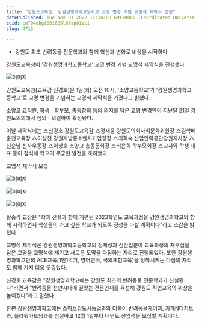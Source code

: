 ```yaml
---
title: "강원도교육청, 강원생명과학고등학교 교명 변경 기념 교명석 제막식 진행"
datePublished: Tue Nov 01 2022 17:34:08 GMT+0000 (Coordinated Universal Time)
cuid: cm704qbgi001609l63sp01zci
slug: 4715

---
```



- 강원도 최초 반려동물 전문학과와 함께 혁신과 변화로 비상을 시작하다

강원도교육청이 '강원생명과학고등학교' 교명 변경 기념 교명석 제막식을 진행했다

![이미지](https://cdn.hashnode.com/res/hashnode/image/upload/v1739257024408/1c95710a-7414-459b-855c-d2b43a388add.jpeg)

강원도교육청(교육감 신경호)은 1일(화) 오전 10시, '소양고등학교'가 '강원생명과학고등학교'로 교명 변경을 기념하는 교명석 제막식을 가졌다고 밝혔다.

소양고 교직원, 학생ㆍ학부모, 총동창회 등의 의지를 담은 교명 변경안이 지난달 21일 강원도의회에서 심의ㆍ의결하여 확정됐다.

이날 제막식에는 △신경호 강원도교육감 △정재웅 강원도의회사회문화위원장 △김학배 춘천교육장 △이상천 강원지방중소벤처기업청장 △최희숙 산업인력공단강원지사장 △신순남 신사우동장 △이상호 소양고 총동문회장 △최은희 학부모회장 △교사와 학생 대표 등이 참석해 학교의 무궁한 발전을 축하했다.

교명석 제막식 모습

![이미지](https://cdn.hashnode.com/res/hashnode/image/upload/v1739257026715/3f09ece1-33c2-43bc-b3c3-50a692ff9282.jpeg)

![이미지](https://cdn.hashnode.com/res/hashnode/image/upload/v1739257028861/035a873b-efe6-4671-bd38-7831f5018068.jpeg)

![이미지](https://cdn.hashnode.com/res/hashnode/image/upload/v1739257030917/4a4b1f7c-b31e-47e1-b40b-b40d0f6896e5.jpeg)

황중각 교장은 "학과 신설과 함께 개편된 2023학년도 교육과정을 강원생명과학고와 함께 시작하면서 학생들이 가고 싶은 학교가 되도록 정성을 다할 계획이다"라고 소감을 밝혔다.

교명석 제막식은 강원생명과학고등학교의 정체성과 신산업분야 교육과정의 자부심을 담은 교명을 교명석에 새기고 새로운 도약을 다짐하는 자리로 진행되었다. 또한 강원생명과학고만의 ACE교육(1인1악기, 영어연극, 국외체험교육)을 정착시키는 다짐의 자리도 함께 가져 더욱 뜻깊었다.

신경호 교육감은 "강원생명과학고에는 강원도 최초의 반려동물 전문학과가 신설된다"라면서 "반려동물 천만시대에 걸맞는 전문인재를 육성해 강원도 직업교육의 위상을 높이겠다"라고 말했다.

한편 강원생명과학고에는 스마트팜도시농업과와 더불어 반려동물케어과, 카페N디저트과, 플라워가드닝과를 신설하고 12월 1일부터 내년도 신입생을 모집할 계획이다.